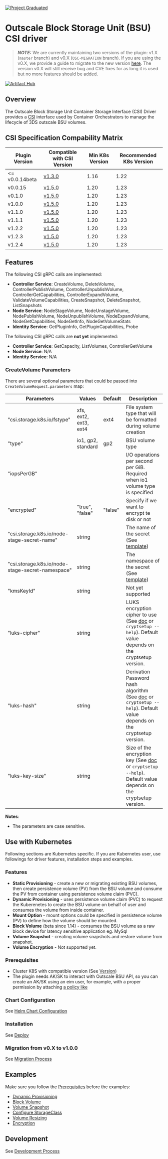
[![Project Graduated](https://docs.outscale.com/fr/userguide/_images/Project-Graduated-green.svg)](https://docs.outscale.com/en/userguide/Open-Source-Projects.html)
# Outscale Block Storage Unit (BSU) CSI driver

> **_NOTE:_** We are currently maintaining two versions of the plugin: v1.X (`master` branch) and v0.X (`OSC-MIGRATION` branch). If you are using the v0.X, we provide a guide to migrate to the new version [here](#migration-from-v0x-to-v100). The version v0.X will still receive bug and CVE fixes for as long it is used but no more features should be added.

[![Artifact Hub](https://img.shields.io/endpoint?url=https://artifacthub.io/badge/repository/osc-bsu-csi-driver)](https://artifacthub.io/packages/search?repo=osc-bsu-csi-driver)
## Overview

The Outscale Block Storage Unit Container Storage Interface (CSI) Driver provides a [CSI](https://github.com/container-storage-interface/spec/blob/master/spec.md) interface used by Container Orchestrators to manage the lifecycle of 3DS outscale BSU volumes.

## CSI Specification Compability Matrix

| Plugin Version | Compatible with CSI Version                                                       | Min K8s Version | Recommended K8s Version |
| -------------- | --------------------------------------------------------------------------------- | --------------- | ----------------------- |
| <= v0.0.14beta | [v1.3.0](https://github.com/container-storage-interface/spec/releases/tag/v1.3.0) | 1.16            | 1.22                    |
| v0.0.15        | [v1.5.0](https://github.com/container-storage-interface/spec/releases/tag/v1.5.0) | 1.20            | 1.23                    |
| v0.1.0         | [v1.5.0](https://github.com/container-storage-interface/spec/releases/tag/v1.5.0) | 1.20            | 1.23                    |
| v1.0.0         | [v1.5.0](https://github.com/container-storage-interface/spec/releases/tag/v1.5.0) | 1.20            | 1.23                    |
| v1.1.0         | [v1.5.0](https://github.com/container-storage-interface/spec/releases/tag/v1.5.0) | 1.20            | 1.23                    |
| v1.1.1         | [v1.5.0](https://github.com/container-storage-interface/spec/releases/tag/v1.5.0) | 1.20            | 1.23                    |
| v1.2.2         | [v1.5.0](https://github.com/container-storage-interface/spec/releases/tag/v1.5.0) | 1.20            | 1.23                    |
| v1.2.3         | [v1.5.0](https://github.com/container-storage-interface/spec/releases/tag/v1.5.0) | 1.20            | 1.23                    |
| v1.2.4         | [v1.5.0](https://github.com/container-storage-interface/spec/releases/tag/v1.5.0) | 1.20            | 1.23                    |

## Features
The following CSI gRPC calls are implemented:
* **Controller Service**: CreateVolume, DeleteVolume, ControllerPublishVolume, ControllerUnpublishVolume, ControllerGetCapabilities, ControllerExpandVolume, ValidateVolumeCapabilities, CreateSnapshot, DeleteSnapshot, ListSnapshots
* **Node Service**: NodeStageVolume, NodeUnstageVolume, NodePublishVolume, NodeUnpublishVolume, NodeExpandVolume, NodeGetCapabilities, NodeGetInfo, NodeGetVolumeStats
* **Identity Service**: GetPluginInfo, GetPluginCapabilities, Probe

The following CSI gRPC calls are **not yet** implemented:
* **Controller Service**: GetCapacity, ListVolumes, ControllerGetVolume
* **Node Service**: N/A
* **Identity Service**: N/A

### CreateVolume Parameters
There are several optional parameters that could be passed into `CreateVolumeRequest.parameters` map:

| Parameters                                       | Values                | Default | Description                                                                                                                                      |
| ------------------------------------------------ | --------------------- | ------- | ------------------------------------------------------------------------------------------------------------------------------------------------ |
| "csi.storage.k8s.io/fstype"                      | xfs, ext2, ext3, ext4 | ext4    | File system type that will be formatted during volume creation                                                                                   |
| "type"                                           | io1, gp2, standard    | gp2     | BSU volume type                                                                                                                                  |
| "iopsPerGB"                                      |                       |         | I/O operations per second per GiB. Required when io1 volume type is specified                                                                    |
| "encrypted"                                      | "true", "false"       | "false" | Specify if we want to encrypt te disk or not                                                                                                     |
| "csi.storage.k8s.io/node-stage-secret-name"      | string                |         | The name of the secret  (See [template](https://kubernetes-csi.github.io/docs/secrets-and-credentials-storage-class.html#node-stage-secret))     |
| "csi.storage.k8s.io/node-stage-secret-namespace" | string                |         | The namespace of the secret (See [template](https://kubernetes-csi.github.io/docs/secrets-and-credentials-storage-class.html#node-stage-secret)) |
| "kmsKeyId"                                       | string                |         | Not yet supported                                                                                                                                |
| "luks-cipher"                                    | string                |         | LUKS encryption cipher to use  (See [doc](https://gitlab.com/cryptsetup/cryptsetup/blob/master/docs/on-disk-format-luks2.pdf) or `cryptsetup --help`). Default value depends on the cryptsetup version.                    |
| "luks-hash"                                      | string                |         | Derivation Password hash algorithm (See [doc](https://gitlab.com/cryptsetup/cryptsetup/blob/master/docs/on-disk-format-luks2.pdf) or `cryptsetup --help`). Default value depends on the cryptsetup version.    |
| "luks-key-size"                                  | string                |         | Size of the encryption key  (See [doc](https://gitlab.com/cryptsetup/cryptsetup/blob/master/docs/on-disk-format-luks2.pdf) or `cryptsetup --help`). Default value depends on the cryptsetup version.            |

**Notes**:
* The parameters are case sensitive.

## Use with Kubernetes
Following sections are Kubernetes specific. If you are Kubernetes user, use followings for driver features, installation steps and examples.

### Features
* **Static Provisioning** - create a new or migrating existing BSU volumes, then create persistence volume (PV) from the BSU volume and consume the PV from container using persistence volume claim (PVC).
* **Dynamic Provisioning** - uses persistence volume claim (PVC) to request the Kuberenetes to create the BSU volume on behalf of user and consumes the volume from inside container.
* **Mount Option** - mount options could be specified in persistence volume (PV) to define how the volume should be mounted.
* **Block Volume** (beta since 1.14) - consumes the BSU volume as a raw block device for latency sensitive application eg. MySql
* **Volume Snapshot** - creating volume snapshots and restore volume from snapshot.
* **Volume Encryption** - Not supported yet.
### Prerequisites
- Cluster K8S with compatible version (See [Version](README.md#csi-specification-compability-matrix))
- The plugin needs AK/SK to interact with Outscale BSU API, so you can create an AK/SK using an eim user, for example, with a proper permission by attaching [a policy like](./example-eim-policy.json) 
### Chart Configuration
See [Helm Chart Configuration](helm.md)
### Installation
See [Deploy](deploy.md)

### Migration from v0.X to v1.0.0
See [Migration Process](migration.md)
## Examples
Make sure you follow the [Prerequisites](README.md#Prerequisites) before the examples:
* [Dynamic Provisioning](../examples/kubernetes/dynamic-provisioning)
* [Block Volume](../examples/kubernetes/block-volume)
* [Volume Snapshot](../examples/kubernetes/snapshot)
* [Configure StorageClass](../examples/kubernetes/storageclass)
* [Volume Resizing](../examples/kubernetes/resizing)
* [Encryption](../examples/kubernetes/encryption/)

## Development
See [Development Process](development.md)
